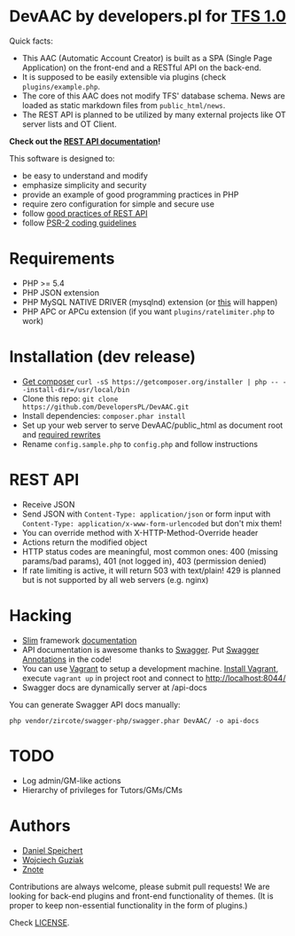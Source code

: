 DevAAC by developers.pl for [TFS 1.0](https://github.com/otland/forgottenserver)
=====
Quick facts:

* This AAC (Automatic Account Creator) is built as a SPA (Single Page Application) on the front-end and a RESTful API on the back-end.
* It is supposed to be easily extensible via plugins (check ```plugins/example.php```.
* The core of this AAC does not modify TFS' database schema. News are loaded as static markdown files from ```public_html/news```.
* The REST API is planned to be utilized by many external projects like OT server lists and OT Client.


__Check out the [REST API documentation](http://developerspl.github.io/DevAAC)!__

This software is designed to:

* be easy to understand and modify
* emphasize simplicity and security
* provide an example of good programming practices in PHP
* require zero configuration for simple and secure use
* follow [good practices of REST API](http://www.vinaysahni.com/best-practices-for-a-pragmatic-restful-api)
* follow [PSR-2 coding guidelines](http://www.php-fig.org/psr/psr-2/)

Requirements
=====
* PHP >= 5.4
* PHP JSON extension
* PHP MySQL NATIVE DRIVER (mysqlnd) extension (or [this](http://forumsarchive.laravel.io/viewtopic.php?pid=58151) will happen)
* PHP APC or APCu extension (if you want ```plugins/ratelimiter.php``` to work)

Installation (dev release)
=====
* [Get composer](https://getcomposer.org/download) ```curl -sS https://getcomposer.org/installer | php -- --install-dir=/usr/local/bin```
* Clone this repo: ```git clone https://github.com/DevelopersPL/DevAAC.git```
* Install dependencies: ```composer.phar install```
* Set up your web server to serve DevAAC/public_html as document root and [required rewrites](https://github.com/DevelopersPL/DevAAC/wiki)
* Rename ```config.sample.php``` to ```config.php``` and follow instructions

REST API
=====
* Receive JSON
* Send JSON with ```Content-Type: application/json``` or form input with ```Content-Type: application/x-www-form-urlencoded``` but don't mix them!
* You can override method with X-HTTP-Method-Override header
* Actions return the modified object
* HTTP status codes are meaningful, most common ones: 400 (missing params/bad params), 401 (not logged in), 403 (permission denied)
* If rate limiting is active, it will return 503 with text/plain! 429 is planned but is not supported by all web servers (e.g. nginx)

Hacking
=====
* [Slim](http://slimframework.com) framework [documentation](http://docs.slimframework.com/)
* API documentation is awesome thanks to [Swagger](https://helloreverb.com/developers/swagger). Put [Swagger Annotations](http://zircote.com/swagger-php/annotations.html) in the code!
* You can use [Vagrant](http://www.vagrantup.com/) to setup a development machine. [Install Vagrant](http://www.vagrantup.com/downloads), execute ```vagrant up``` in project root and connect to [http://localhost:8044/](http://localhost:8044/)
* Swagger docs are dynamically server at /api-docs

You can generate Swagger API docs manually:
```
php vendor/zircote/swagger-php/swagger.phar DevAAC/ -o api-docs
```

TODO
=====
* Log admin/GM-like actions
* Hierarchy of privileges for Tutors/GMs/CMs

Authors
=====
* [Daniel Speichert](https://github.com/DSpeichert)
* [Wojciech Guziak](https://github.com/mrwogu)
* [Znote](https://github.com/Znote)

Contributions are always welcome, please submit pull requests!
We are looking for back-end plugins and front-end functionality of themes.
(It is proper to keep non-essential functionality in the form of plugins.)

Check [LICENSE](LICENSE).
